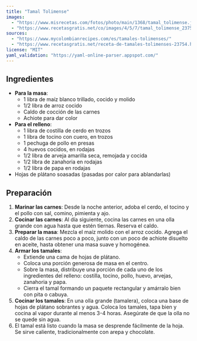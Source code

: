 ```yaml
---
title: "Tamal Tolimense"
images:
  - "https://www.misrecetas.com/fotos/photo/main/1368/tamal_tolimense.jpg"
  - "https://www.recetasgratis.net/co/images/4/5/7/tamal_tolimense_23754_600.jpg"
sources:
  - "https://www.mycolombianrecipes.com/es/tamales-tolimenses/"
  - "https://www.recetasgratis.net/receta-de-tamales-tolimenses-23754.html"
license: "MIT"
yaml_validation: "https://yaml-online-parser.appspot.com/"
---
```


## Ingredientes

* **Para la masa**:
    * 1 libra de maíz blanco trillado, cocido y molido
    * 1/2 libra de arroz cocido
    * Caldo de cocción de las carnes
    * Achiote para dar color
* **Para el relleno**:
    * 1 libra de costilla de cerdo en trozos
    * 1 libra de tocino con cuero, en trozos
    * 1 pechuga de pollo en presas
    * 4 huevos cocidos, en rodajas
    * 1/2 libra de arveja amarilla seca, remojada y cocida
    * 1/2 libra de zanahoria en rodajas
    * 1/2 libra de papa en rodajas
* Hojas de plátano soasadas (pasadas por calor para ablandarlas)

## Preparación

1. **Marinar las carnes**: Desde la noche anterior, adoba el cerdo, el tocino y el pollo con sal, comino, pimienta y ajo.
2. **Cocinar las carnes**: Al día siguiente, cocina las carnes en una olla grande con agua hasta que estén tiernas. Reserva el caldo.
3. **Preparar la masa**: Mezcla el maíz molido con el arroz cocido. Agrega el caldo de las carnes poco a poco, junto con un poco de achiote disuelto en aceite, hasta obtener una masa suave y homogénea.
4. **Armar los tamales**:
    * Extiende una cama de hojas de plátano.
    * Coloca una porción generosa de masa en el centro.
    * Sobre la masa, distribuye una porción de cada uno de los ingredientes del relleno: costilla, tocino, pollo, huevo, arvejas, zanahoria y papa.
    * Cierra el tamal formando un paquete rectangular y amárralo bien con pita o cabuya.
5. **Cocinar los tamales**: En una olla grande (tamalera), coloca una base de hojas de plátano sobrantes y agua. Coloca los tamales, tapa bien y cocina al vapor durante al menos 3-4 horas. Asegúrate de que la olla no se quede sin agua.
6. El tamal está listo cuando la masa se desprende fácilmente de la hoja. Se sirve caliente, tradicionalmente con arepa y chocolate.
